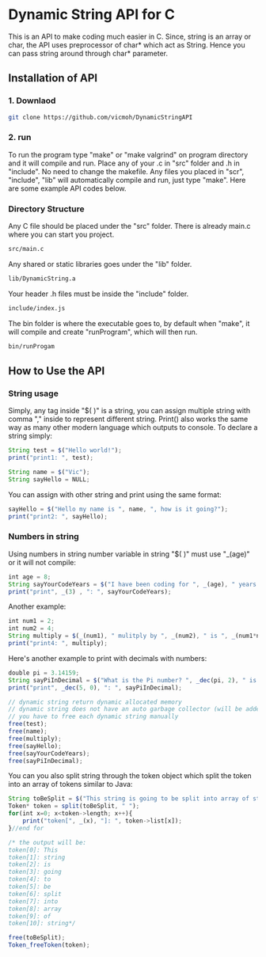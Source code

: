 # Dynamic String API for C

This is an API to make coding much easier in C.
Since, string is an array or char, the API uses preprocessor of char*  which act as String.
Hence you can pass string around through char* parameter.

## Installation of API

### 1. Downlaod

```Bash
git clone https://github.com/vicmoh/DynamicStringAPI
```

### 2. run

To run the program type "make" or "make valgrind" on program directory and it will compile and run.
Place any of your .c in "src" folder and .h in "include".
No need to change the makefile.
Any files you placed in "scr", "include", "lib" will automatically compile and run, just type "make".
Here are some example API codes below.

### Directory Structure

Any C file should be placed under the "src" folder.
There is already main.c where you can start you project.

```Bash
src/main.c
```

Any shared or static libraries goes under the "lib" folder.

```Bash
lib/DynamicString.a
```

Your header .h files must be inside the "include" folder.

```Bash
include/index.js
```

The bin folder is where the executable goes to,
by default when "make", it will compile and create "runProgram",
which will then run.

```Bash
bin/runProgam
```

## How to Use the API

### String usage

Simply, any tag inside "$( )" is a string, 
you can assign multiple string with comma "," inside to represent different string.
Print() also works the same way as many other modern language which outputs to console.
To declare a string simply:

```javascript
String test = $("Hello world!");
print("print1: ", test);

String name = $("Vic");
String sayHello = NULL;
```

You can assign with other string and print using the same format:
```javascript
sayHello = $("Hello my name is ", name, ", how is it going?");
print("print2: ", sayHello);
```
### Numbers in string

Using numbers in string
number variable in string "$( )" must use "_(age)" or it will not compile:
```javascript
int age = 8;
String sayYourCodeYears = $("I have been coding for ", _(age), " years.");
print("print", _(3) , ": ", sayYourCodeYears); 
```

Another example:
```javascript
int num1 = 2;
int num2 = 4;
String multiply = $(_(num1), " mulitply by ", _(num2), " is ", _(num1*num2));
print("print4: ", multiply);
```

Here's another example to print with decimals with numbers:
```javascript
double pi = 3.14159;
String sayPiInDecimal = $("What is the Pi number? ", _dec(pi, 2), " is the number, duh!");
print("print", _dec(5, 0), ": ", sayPiInDecimal);

// dynamic string return dynamic allocated memory
// dynamic string does not have an auto garbage collector (will be added on future updates)
// you have to free each dynamic string manually 
free(test);
free(name);
free(multiply);
free(sayHello);
free(sayYourCodeYears);
free(sayPiInDecimal);
```

You can you also split string through the token object
which split the token into an array of tokens similar to Java:
```javascript
String toBeSplit = $("This string is going to be split into array of string");
Token* token = split(toBeSplit, " ");
for(int x=0; x<token->length; x++){
    print("token[", _(x), "]: ", token->list[x]);
}//end for

/* the output will be:
token[0]: This
token[1]: string
token[2]: is
token[3]: going
token[4]: to
token[5]: be
token[6]: split
token[7]: into
token[8]: array
token[9]: of
token[10]: string*/

free(toBeSplit);
Token_freeToken(token);
```